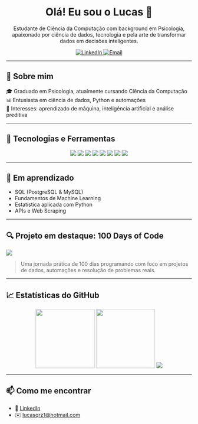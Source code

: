 <h1 align="center">Olá! Eu sou o Lucas 👋</h1>

<p align="center">
  Estudante de Ciência da Computação com background em Psicologia, apaixonado por ciência de dados, tecnologia e pela arte de transformar dados em decisões inteligentes.
</p>

<p align="center">
  <a href="https://www.linkedin.com/in/lucasqrz/" target="_blank">
    <img src="https://img.shields.io/badge/LinkedIn-0077B5?style=flat&logo=linkedin&logoColor=white" alt="LinkedIn">
  </a>
  <a href="mailto:lucasqrz1@hotmail.com">
    <img src="https://img.shields.io/badge/Email-D14836?style=flat&logo=gmail&logoColor=white" alt="Email">
  </a>
</p>

---

## 🚀 Sobre mim

🎓 Graduado em Psicologia, atualmente cursando Ciência da Computação  
📊 Entusiasta em ciência de dados, Python e automações  
🧠 Interesses: aprendizado de máquina, inteligência artificial e análise preditiva  

---

## 🧰 Tecnologias e Ferramentas

<div align="center">
  <img src="https://img.shields.io/badge/Python-3776AB?style=flat&logo=python&logoColor=white" />
  <img src="https://img.shields.io/badge/Pandas-150458?style=flat&logo=pandas&logoColor=white" />
  <img src="https://img.shields.io/badge/NumPy-013243?style=flat&logo=numpy&logoColor=white" />
  <img src="https://img.shields.io/badge/Matplotlib-11557C?style=flat&logo=plotly&logoColor=white" />
  <img src="https://img.shields.io/badge/VSCode-007ACC?style=flat&logo=visual-studio-code&logoColor=white" />
  <img src="https://img.shields.io/badge/GitHub-181717?style=flat&logo=github&logoColor=white" />
  <img src="https://img.shields.io/badge/Git-F05032?style=flat&logo=git&logoColor=white" />
  <img src="https://img.shields.io/badge/CSV-003366?style=flat&logo=files&logoColor=white" />
</div>

---

## 🌱 Em aprendizado

- SQL (PostgreSQL & MySQL)   
- Fundamentos de Machine Learning  
- Estatística aplicada com Python  
- APIs e Web Scraping

---

## 🔍 Projeto em destaque: 100 Days of Code

<a href="https://github.com/Lucasqrz1/100_Days_Of_Code" target="_blank">
  <img src="https://img.shields.io/badge/Visitar Repositório-100_Days_Of_Code-181717?style=for-the-badge&logo=github" />
</a>

> Uma jornada prática de 100 dias programando com foco em projetos de dados, automações e resolução de problemas reais.

---

## 📈 Estatísticas do GitHub

<div align="center">
  <img height="160em" src="https://github-readme-stats.vercel.app/api?username=lucasqrz1&show_icons=true&theme=tokyonight" />
  <img height="160em" src="https://github-readme-stats.vercel.app/api/top-langs/?username=lucasqrz1&layout=compact&theme=tokyonight" />
  <img src="https://github-readme-streak-stats.herokuapp.com/?user=lucasqrz1&theme=tokyonight" />
</div>

---

## 📫 Como me encontrar

- 💼 [LinkedIn](https://www.linkedin.com/in/lucasqrz/)
- ✉️ lucasqrz1@hotmail.com
  
